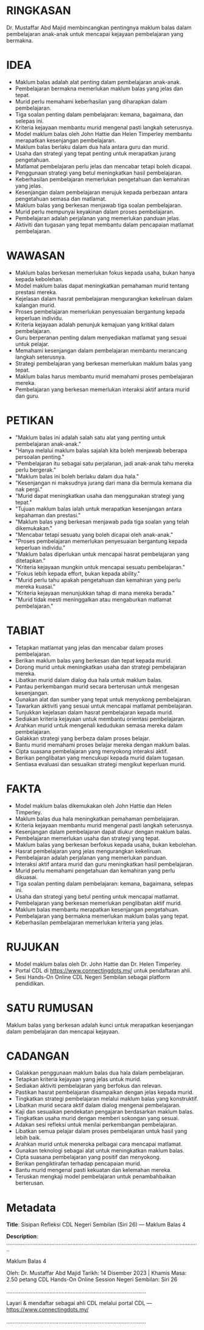 # RINGKASAN
Dr. Mustaffar Abd Majid membincangkan pentingnya maklum balas dalam pembelajaran anak-anak untuk mencapai kejayaan pembelajaran yang bermakna.

# IDEA
- Maklum balas adalah alat penting dalam pembelajaran anak-anak.
- Pembelajaran bermakna memerlukan maklum balas yang jelas dan tepat.
- Murid perlu memahami keberhasilan yang diharapkan dalam pembelajaran.
- Tiga soalan penting dalam pembelajaran: kemana, bagaimana, dan selepas ini.
- Kriteria kejayaan membantu murid mengenal pasti langkah seterusnya.
- Model maklum balas oleh John Hattie dan Helen Timperley membantu merapatkan kesenjangan pembelajaran.
- Maklum balas berlaku dalam dua hala antara guru dan murid.
- Usaha dan strategi yang tepat penting untuk merapatkan jurang pengetahuan.
- Matlamat pembelajaran perlu jelas dan mencabar tetapi boleh dicapai.
- Penggunaan strategi yang betul meningkatkan hasil pembelajaran.
- Keberhasilan pembelajaran memerlukan pengetahuan dan kemahiran yang jelas.
- Kesenjangan dalam pembelajaran merujuk kepada perbezaan antara pengetahuan semasa dan matlamat.
- Maklum balas yang berkesan menjawab tiga soalan pembelajaran.
- Murid perlu mempunyai keyakinan dalam proses pembelajaran.
- Pembelajaran adalah perjalanan yang memerlukan panduan jelas.
- Aktiviti dan tugasan yang tepat membantu dalam pencapaian matlamat pembelajaran.

# WAWASAN
- Maklum balas berkesan memerlukan fokus kepada usaha, bukan hanya kepada kebolehan.
- Model maklum balas dapat meningkatkan pemahaman murid tentang prestasi mereka.
- Kejelasan dalam hasrat pembelajaran mengurangkan kekeliruan dalam kalangan murid.
- Proses pembelajaran memerlukan penyesuaian bergantung kepada keperluan individu.
- Kriteria kejayaan adalah penunjuk kemajuan yang kritikal dalam pembelajaran.
- Guru berperanan penting dalam menyediakan matlamat yang sesuai untuk pelajar.
- Memahami kesenjangan dalam pembelajaran membantu merancang langkah seterusnya.
- Strategi pembelajaran yang berkesan memerlukan maklum balas yang tepat.
- Maklum balas harus membantu murid memahami proses pembelajaran mereka.
- Pembelajaran yang berkesan memerlukan interaksi aktif antara murid dan guru.

# PETIKAN
- "Maklum balas ini adalah salah satu alat yang penting untuk pembelajaran anak-anak."
- "Hanya melalui maklum balas sajalah kita boleh menjawab beberapa persoalan penting."
- "Pembelajaran itu sebagai satu perjalanan, jadi anak-anak tahu mereka perlu bergerak."
- "Maklum balas ini boleh berlaku dalam dua hala."
- "Kesenjangan ni maksudnya jurang dari mana dia bermula kemana dia nak pergi."
- "Murid dapat meningkatkan usaha dan menggunakan strategi yang tepat."
- "Tujuan maklum balas ialah untuk merapatkan kesenjangan antara kepahaman dan prestasi."
- "Maklum balas yang berkesan menjawab pada tiga soalan yang telah dikemukakan."
- "Mencabar tetapi sesuatu yang boleh dicapai oleh anak-anak."
- "Proses pembelajaran memerlukan penyesuaian bergantung kepada keperluan individu."
- "Maklum balas diperlukan untuk mencapai hasrat pembelajaran yang ditetapkan."
- "Kriteria kejayaan mungkin untuk mencapai sesuatu pembelajaran."
- "Fokus lebih kepada effort, bukan kepada ability."
- "Murid perlu tahu apakah pengetahuan dan kemahiran yang perlu mereka kuasai."
- "Kriteria kejayaan menunjukkan tahap di mana mereka berada."
- "Murid tidak mesti meninggalkan atau mengaburkan matlamat pembelajaran."

# TABIAT
- Tetapkan matlamat yang jelas dan mencabar dalam proses pembelajaran.
- Berikan maklum balas yang berkesan dan tepat kepada murid.
- Dorong murid untuk meningkatkan usaha dan strategi pembelajaran mereka.
- Libatkan murid dalam dialog dua hala untuk maklum balas.
- Pantau perkembangan murid secara berterusan untuk mengesan kesenjangan.
- Gunakan alat dan sumber yang tepat untuk menyokong pembelajaran.
- Tawarkan aktiviti yang sesuai untuk mencapai matlamat pembelajaran.
- Tunjukkan kejelasan dalam hasrat pembelajaran kepada murid.
- Sediakan kriteria kejayaan untuk membantu orientasi pembelajaran.
- Arahkan murid untuk mengenali kedudukan semasa mereka dalam pembelajaran.
- Galakkan strategi yang berbeza dalam proses belajar.
- Bantu murid memahami proses belajar mereka dengan maklum balas.
- Cipta suasana pembelajaran yang menyokong interaksi aktif.
- Berikan penglibatan yang mencukupi kepada murid dalam tugasan.
- Sentiasa evaluasi dan sesuaikan strategi mengikut keperluan murid.

# FAKTA
- Model maklum balas dikemukakan oleh John Hattie dan Helen Timperley.
- Maklum balas dua hala meningkatkan pemahaman pembelajaran.
- Kriteria kejayaan membantu murid mengenal pasti langkah seterusnya.
- Kesenjangan dalam pembelajaran dapat diukur dengan maklum balas.
- Pembelajaran memerlukan usaha dan strategi yang tepat.
- Maklum balas yang berkesan berfokus kepada usaha, bukan kebolehan.
- Hasrat pembelajaran yang jelas mengurangkan kekeliruan.
- Pembelajaran adalah perjalanan yang memerlukan panduan.
- Interaksi aktif antara murid dan guru meningkatkan hasil pembelajaran.
- Murid perlu memahami pengetahuan dan kemahiran yang perlu dikuasai.
- Tiga soalan penting dalam pembelajaran: kemana, bagaimana, selepas ini.
- Usaha dan strategi yang betul penting untuk mencapai matlamat.
- Pembelajaran yang berkesan memerlukan penglibatan aktif murid.
- Maklum balas membantu merapatkan kesenjangan pengetahuan.
- Pembelajaran yang bermakna memerlukan maklum balas yang tepat.
- Keberhasilan pembelajaran memerlukan kriteria yang jelas.

# RUJUKAN
- Model maklum balas oleh Dr. John Hattie dan Dr. Helen Timperley.
- Portal CDL di https://www.connectingdots.my/ untuk pendaftaran ahli.
- Sesi Hands-On Online CDL Negeri Sembilan sebagai platform pendidikan. 

# SATU RUMUSAN
Maklum balas yang berkesan adalah kunci untuk merapatkan kesenjangan dalam pembelajaran dan mencapai kejayaan. 

# CADANGAN
- Galakkan penggunaan maklum balas dua hala dalam pembelajaran.
- Tetapkan kriteria kejayaan yang jelas untuk murid.
- Sediakan aktiviti pembelajaran yang berfokus dan relevan.
- Pastikan hasrat pembelajaran disampaikan dengan jelas kepada murid.
- Tingkatkan strategi pembelajaran melalui maklum balas yang konstruktif.
- Libatkan murid secara aktif dalam dialog mengenai pembelajaran.
- Kaji dan sesuaikan pendekatan pengajaran berdasarkan maklum balas.
- Tingkatkan usaha murid dengan memberi sokongan yang sesuai.
- Adakan sesi refleksi untuk menilai perkembangan pembelajaran.
- Libatkan semua pelajar dalam proses pembelajaran untuk hasil yang lebih baik.
- Arahkan murid untuk meneroka pelbagai cara mencapai matlamat.
- Gunakan teknologi sebagai alat untuk meningkatkan maklum balas.
- Cipta suasana pembelajaran yang positif dan menyokong.
- Berikan pengiktirafan terhadap pencapaian murid.
- Bantu murid mengenal pasti kekuatan dan kelemahan mereka.
- Teruskan mengkaji model pembelajaran untuk penambahbaikan berterusan.

# Metadata
**Title**: Sisipan Refleksi CDL Negeri Sembilan (Siri 26) — Maklum Balas 4

**Description**: ..............................................................................................................................

Maklum Balas 4

Oleh: Dr. Mustaffar Abd Majid
Tarikh: 14 Disember 2023  |  Khamis
Masa: 2.50 petang
CDL Hands-On Online Session Negeri Sembilan: Siri 26

...........................................................................................

Layari & mendaftar sebagai ahli CDL melalui portal CDL — https://www.connectingdots.my/

...........................................................................................